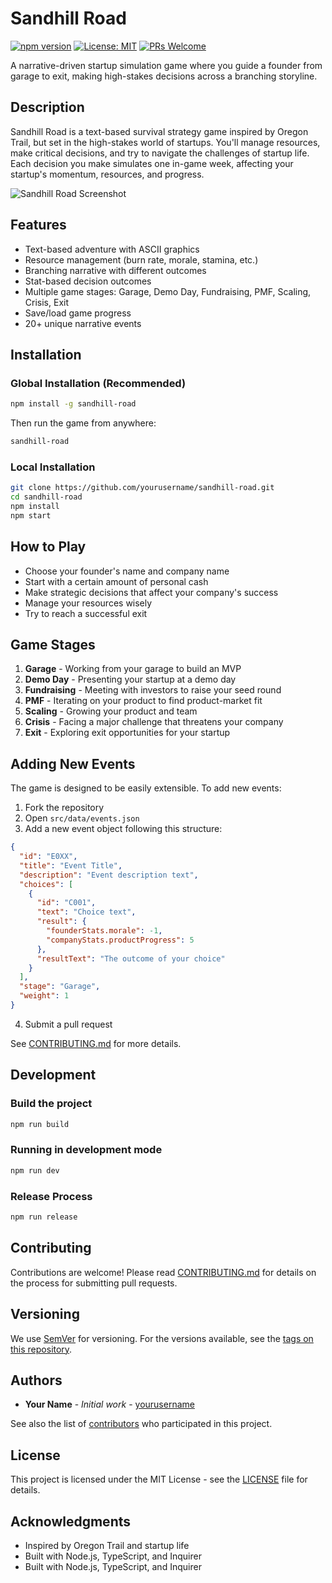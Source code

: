 # Sandhill Road

[![npm version](https://img.shields.io/npm/v/sandhill-road.svg)](https://www.npmjs.com/package/sandhill-road)
[![License: MIT](https://img.shields.io/badge/License-MIT-yellow.svg)](https://opensource.org/licenses/MIT)
[![PRs Welcome](https://img.shields.io/badge/PRs-welcome-brightgreen.svg)](./CONTRIBUTING.md)

A narrative-driven startup simulation game where you guide a founder from garage to exit, making high-stakes decisions across a branching storyline.

## Description

Sandhill Road is a text-based survival strategy game inspired by Oregon Trail, but set in the high-stakes world of startups. You'll manage resources, make critical decisions, and try to navigate the challenges of startup life. Each decision you make simulates one in-game week, affecting your startup's momentum, resources, and progress.

![Sandhill Road Screenshot](https://raw.githubusercontent.com/yourusername/sandhill-road/main/assets/screenshot.png)

## Features

- Text-based adventure with ASCII graphics
- Resource management (burn rate, morale, stamina, etc.)
- Branching narrative with different outcomes
- Stat-based decision outcomes
- Multiple game stages: Garage, Demo Day, Fundraising, PMF, Scaling, Crisis, Exit
- Save/load game progress
- 20+ unique narrative events

## Installation

### Global Installation (Recommended)

```bash
npm install -g sandhill-road
```

Then run the game from anywhere:

```bash
sandhill-road
```

### Local Installation

```bash
git clone https://github.com/yourusername/sandhill-road.git
cd sandhill-road
npm install
npm start
```

## How to Play

- Choose your founder's name and company name
- Start with a certain amount of personal cash
- Make strategic decisions that affect your company's success
- Manage your resources wisely
- Try to reach a successful exit

## Game Stages

1. **Garage** - Working from your garage to build an MVP
2. **Demo Day** - Presenting your startup at a demo day
3. **Fundraising** - Meeting with investors to raise your seed round
4. **PMF** - Iterating on your product to find product-market fit
5. **Scaling** - Growing your product and team
6. **Crisis** - Facing a major challenge that threatens your company
7. **Exit** - Exploring exit opportunities for your startup

## Adding New Events

The game is designed to be easily extensible. To add new events:

1. Fork the repository
2. Open `src/data/events.json`
3. Add a new event object following this structure:

```json
{
  "id": "E0XX",
  "title": "Event Title",
  "description": "Event description text",
  "choices": [
    {
      "id": "C001",
      "text": "Choice text",
      "result": {
        "founderStats.morale": -1,
        "companyStats.productProgress": 5
      },
      "resultText": "The outcome of your choice"
    }
  ],
  "stage": "Garage",
  "weight": 1
}
```

4. Submit a pull request

See [CONTRIBUTING.md](./CONTRIBUTING.md) for more details.

## Development

### Build the project

```bash
npm run build
```

### Running in development mode

```bash
npm run dev
```

### Release Process

```bash
npm run release
```

## Contributing

Contributions are welcome! Please read [CONTRIBUTING.md](./CONTRIBUTING.md) for details on the process for submitting pull requests.

## Versioning

We use [SemVer](http://semver.org/) for versioning. For the versions available, see the [tags on this repository](https://github.com/yourusername/sandhill-road/tags).

## Authors

* **Your Name** - *Initial work* - [yourusername](https://github.com/yourusername)

See also the list of [contributors](https://github.com/yourusername/sandhill-road/contributors) who participated in this project.

## License

This project is licensed under the MIT License - see the [LICENSE](LICENSE) file for details.

## Acknowledgments

- Inspired by Oregon Trail and startup life
- Built with Node.js, TypeScript, and Inquirer 
- Built with Node.js, TypeScript, and Inquirer 
